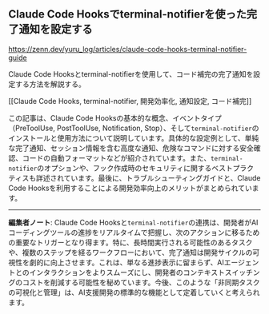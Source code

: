 ## Claude Code Hooksでterminal-notifierを使った完了通知を設定する

https://zenn.dev/yuru_log/articles/claude-code-hooks-terminal-notifier-guide

Claude Code Hooksとterminal-notifierを使用して、コード補完の完了通知を設定する方法を解説する。

[[Claude Code Hooks, terminal-notifier, 開発効率化, 通知設定, コード補完]]

この記事は、Claude Code Hooksの基本的な概念、イベントタイプ（PreToolUse, PostToolUse, Notification, Stop）、そして`terminal-notifier`のインストールと使用方法について説明しています。具体的な設定例として、単純な完了通知、セッション情報を含む高度な通知、危険なコマンドに対する安全確認、コードの自動フォーマットなどが紹介されています。また、`terminal-notifier`のオプションや、フック作成時のセキュリティに関するベストプラクティスも詳述されています。最後に、トラブルシューティングガイドと、Claude Code Hooksを利用することによる開発効率向上のメリットがまとめられています。

---

**編集者ノート**: Claude Code Hooksと`terminal-notifier`の連携は、開発者がAIコーディングツールの進捗をリアルタイムで把握し、次のアクションに移るための重要なトリガーとなり得ます。特に、長時間実行される可能性のあるタスクや、複数のステップを経るワークフローにおいて、完了通知は開発サイクルの可視性を劇的に向上させます。これは、単なる進捗表示に留まらず、AIエージェントとのインタラクションをよりスムーズにし、開発者のコンテキストスイッチングのコストを削減する可能性を秘めています。今後、このような「非同期タスクの可視化と管理」は、AI支援開発の標準的な機能として定着していくと考えられます。
